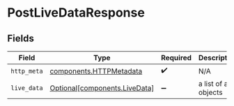 # PostLiveDataResponse


## Fields

| Field                                                                | Type                                                                 | Required                                                             | Description                                                          |
| -------------------------------------------------------------------- | -------------------------------------------------------------------- | -------------------------------------------------------------------- | -------------------------------------------------------------------- |
| `http_meta`                                                          | [components.HTTPMetadata](../../models/components/httpmetadata.md)   | :heavy_check_mark:                                                   | N/A                                                                  |
| `live_data`                                                          | [Optional[components.LiveData]](../../models/components/livedata.md) | :heavy_minus_sign:                                                   | a list of any objects                                                |
